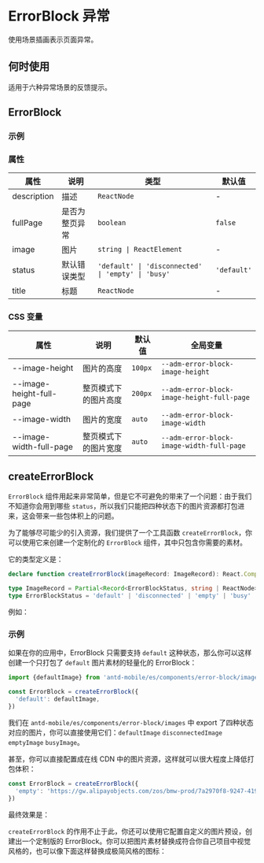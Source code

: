 # ErrorBlock 异常

使用场景插画表示页面异常。

## 何时使用

适用于六种异常场景的反馈提示。

## ErrorBlock

### 示例

<code src="./demos/demo-basic.tsx"></code>

<code src="./demos/demo-full-page.tsx"></code>

<code src="./demos/demo2.tsx"></code>

### 属性

| 属性 | 说明 | 类型 | 默认值 |
| --- | --- | --- | --- |
| description | 描述 | `ReactNode` | - |
| fullPage | 是否为整页异常 | `boolean` | `false` |
| image | 图片 | `string \| ReactElement` | - |
| status | 默认错误类型 | `'default' \| 'disconnected' \| 'empty' \| 'busy'` | `'default'` |
| title | 标题 | `ReactNode` | - |

### CSS 变量

| 属性 | 说明 | 默认值 | 全局变量 |
| --- | --- | --- | --- |
| --image-height | 图片的高度 | `100px` | `--adm-error-block-image-height` |
| --image-height-full-page | 整页模式下的图片高度 | `200px` | `--adm-error-block-image-height-full-page` |
| --image-width | 图片的宽度 | `auto` | `--adm-error-block-image-width` |
| --image-width-full-page | 整页模式下的图片宽度 | `auto` | `--adm-error-block-image-width-full-page` |

## createErrorBlock

`ErrorBlock` 组件用起来非常简单，但是它不可避免的带来了一个问题：由于我们不知道你会用到哪些 `status`，所以我们只能把四种状态下的图片资源都打包进来，这会带来一些包体积上的问题。

为了能够尽可能少的引入资源，我们提供了一个工具函数 `createErrorBlock`，你可以使用它来创建一个定制化的 `ErrorBlock` 组件，其中只包含你需要的素材。

它的类型定义是：

```ts
declare function createErrorBlock(imageRecord: ImageRecord): React.ComponentType

type ImageRecord = Partial<Record<ErrorBlockStatus, string | ReactNode>>
type ErrorBlockStatus = 'default' | 'disconnected' | 'empty' | 'busy'
```

例如：

### 示例

如果在你的应用中，ErrorBlock 只需要支持 `default` 这种状态，那么你可以这样创建一个只打包了 `default` 图片素材的轻量化的 ErrorBlock：

```jsx
import {defaultImage} from 'antd-mobile/es/components/error-block/images'

const ErrorBlock = createErrorBlock({
  'default': defaultImage,
})
```

我们在 `antd-mobile/es/components/error-block/images` 中 export 了四种状态对应的图片，你可以直接使用它们：`defaultImage` `disconnectedImage` `emptyImage` `busyImage`。

甚至，你可以直接配置成在线 CDN 中的图片资源，这样就可以很大程度上降低打包体积：

```jsx
const ErrorBlock = createErrorBlock({
  'empty': 'https://gw.alipayobjects.com/zos/bmw-prod/7a2970f8-9247-4196-b3b3-2d0218c18b59.svg',
})
```

最终效果是：

<code src="./demos/demo-3.tsx"></code>

`createErrorBlock` 的作用不止于此，你还可以使用它配置自定义的图片预设，创建出一个定制版的 ErrorBlock。你可以把图片素材替换成符合你自己项目中视觉风格的，也可以像下面这样替换成极简风格的图标：

<code src="./demos/demo-4.tsx"></code>
